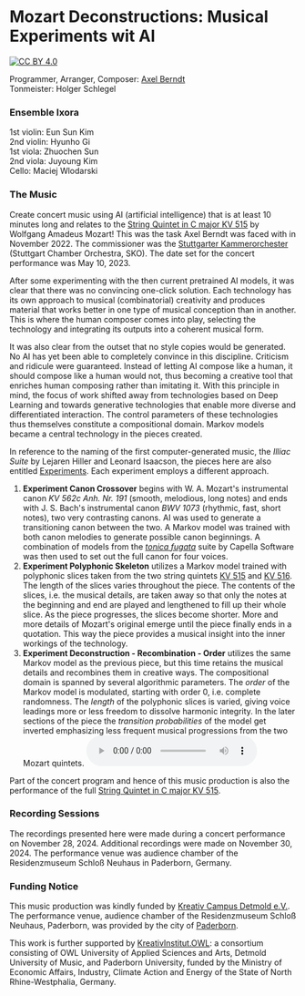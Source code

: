 # Mozart Deconstructions: Musical Experiments wit AI

[![CC BY 4.0][cc-by-nc-nd-image]][cc-by-nc-nd] <!--[![CC BY-NC-ND 4.0][cc-by-nc-nd-shield]][cc-by-nc-nd]-->

[cc-by-nc-nd]: https://creativecommons.org/licenses/by-nc-nd/4.0/
[cc-by-nc-nd-image]: https://licensebuttons.net/l/by-nc-nd/4.0/88x31.png
[cc-by-nc-nd-shield]: https://img.shields.io/badge/License-CC%20BYNCND%204.0-lightgrey.svg
[aggreement]: https://github.com/axelberndt/Mozart-Deconstructions/tree/master/LICENSE

Programmer, Arranger, Composer: [Axel Berndt](https://github.com/axelberndt)<br>
Tonmeister: Holger Schlegel

### Ensemble Ixora
1st violin: Eun Sun Kim<br>
2nd violin: Hyunho Gi<br>
1st viola: Zhuochen Sun<br>
2nd viola: Juyoung Kim<br>
Cello: Maciej Wlodarski

### The Music
Create concert music using AI (artificial intelligence) that is at least 10 minutes long and relates to the [String Quintet in C major KV 515](https://dme.mozarteum.at/DME/nma/nma_cont.php?vsep=169&p1=27) by Wolfgang Amadeus Mozart! This was the task Axel Berndt was faced with in November 2022. The commissioner was the [Stuttgarter Kammerorchester](https://stuttgarter-kammerorchester.com) (Stuttgart Chamber Orchestra, SKO). The date set for the concert performance was May 10, 2023.

After some experimenting with the then current pretrained AI models, it was clear that there was no convincing one-click solution. Each technology has its own approach to musical (combinatorial) creativity and produces material that works better in one type of musical conception than in another. This is where the human composer comes into play, selecting the technology and integrating its outputs into a coherent musical form. 

It was also clear from the outset that no style copies would be generated. No AI has yet been able to completely convince in this discipline. Criticism and ridicule were guaranteed. Instead of letting AI compose like a human, it should compose like a human would not, thus becoming a creative tool that enriches human composing rather than imitating it. With this principle in mind, the focus of work shifted away from technologies based on Deep Learning and towards generative technologies that enable more diverse and differentiated interaction. The control parameters of these technologies thus themselves constitute a compositional domain. Markov models became a central technology in the pieces created. 

In reference to the naming of the first computer-generated music, the *Illiac Suite* by Lejaren Hiller and Leonard Isaacson, the pieces here are also entitled [Experiments](/Experiments/). Each experiment employs a different approach.
1. **Experiment Canon Crossover** begins with W. A. Mozart's instrumental canon *KV 562c Anh. Nr. 191* (smooth, melodious, long notes) and ends with J. S. Bach's instrumental canon *BWV 1073* (rhythmic, fast, short notes), two very contrasting canons. AI was used to generate a transitioning canon between the two. A Markov model was trained with both canon melodies to generate possible canon beginnings. A combination of models from the [*tonica fugata*](https://www.capella-software.com/de/index.cfm/download/tonica-fugata/download-tonica-fugata/) suite by Capella Software was then used to set out the full canon for four voices.
2. **Experiment Polyphonic Skeleton** utilizes a Markov model trained with polyphonic slices taken from the two string quintets [KV 515](https://dme.mozarteum.at/DME/nma/nma_cont.php?vsep=169&p1=27) and [KV 516](https://dme.mozarteum.at/DME/nma/nma_cont.php?vsep=169&p1=63). The length of the slices varies throughout the piece. The contents of the slices, i.e. the musical details, are taken away so that only the notes at the beginning and end are played and lengthened to fill up their whole slice. As the piece progresses, the slices become shorter. More and more details of Mozart's original emerge until the piece finally ends in a quotation. This way the piece provides a musical insight into the inner workings of the technology.
3. **Experiment Deconstruction - Recombination - Order** utilizes the same Markov model as the previous piece, but this time retains the musical details and recombines them in creative ways. The compositional domain is spanned by several algorithmic parameters. The *order* of the Markov model is modulated, starting with order 0, i.e. complete randomness. The *length* of the polyphonic slices is varied, giving voice leadings more or less freedom to dissolve harmonic integrity. In the later sections of the piece the *transition probabilities* of the model get inverted emphasizing less frequent musical progressions from the two Mozart quintets.
<audio controls=“”><source src=“https://github.com/axelberndt/Mozart-Deconstructions/raw/refs/heads/master/Experiments/Experiment_3_Deconstruction-Recombination-Order.flac”></audio>

Part of the concert program and hence of this music production is also the performance of the full [String Quintet in C major KV 515](/KV_515/).

### Recording Sessions
The recordings presented here were made during a concert performance on November 28, 2024. Additional recordings were made on November 30, 2024. The performance venue was audience chamber of the Residenzmuseum Schloß Neuhaus in Paderborn, Germany.

### Funding Notice
This music production was kindly funded by [Kreativ Campus Detmold e.V.](https://kreativ-campus-detmold.de/). The performance venue, audience chamber of the Residenzmuseum Schloß Neuhaus, Paderborn, was provided by the city of [Paderborn](https://www.paderborn.de).

This work is further supported by [KreativInstitut.OWL](https://kreativ.institute): a consortium consisting of OWL University of Applied Sciences and Arts, Detmold University of Music, and Paderborn University, funded by the Ministry of Economic Affairs, Industry, Climate Action and Energy of the State of North Rhine-Westphalia, Germany.
